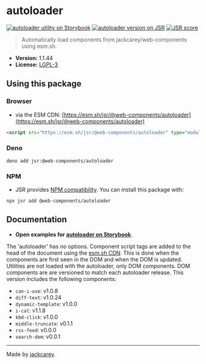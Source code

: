 # autoloader

[![autoloader utility on Storybook](https://cdn.jsdelivr.net/gh/storybookjs/brand@main/badge/badge-storybook.svg)](https://jackcarey.co.uk/web-components/docs/?path=/docs/utilities-autoloader) [![autoloader version on JSR](https://jsr.io/badges/@web-components/autoloader)](https://jsr.io/@web-components/autoloader/versions) [![JSR score](https://jsr.io/badges/@web-components/autoloader/score)](https://jsr.io/@web-components/autoloader/score)

> Automatically load components from jackcarey/web-components using esm.sh.

-   **Version:** 1.1.44
-   **License:** [LGPL-3](./LICENSE.md)

## Using this package

### Browser

-   via the ESM CDN: [https://esm.sh/jsr/@web-components/autoloader](https://esm.sh/jsr/@web-components/autoloader)

```html
<script src="https://esm.sh/jsr/@web-components/autoloader" type="module"></script>
```

### Deno

```
deno add jsr:@web-components/autoloader
```

### NPM

-   JSR provides [NPM compatibility](https://jsr.io/docs/npm-compatibility). You can install this package with:

```
npx jsr add @web-components/autoloader
```

## Documentation

-   **Open examples for [autoloader on Storybook](https://jackcarey.co.uk/web-components/storybook-static/?path=/docs/utilities-autoloader)**.

The 'autoloader' has no options.
Component script tags are added to the head of the document using the [esm.sh CDN](https://esm.sh/). 
This is done when the components are first seen in the DOM and when the DOM is updated.
Utilities are not loaded with the autoloader, only DOM components.
DOM components are are versioned to match each autoloader release.
This version includes the following components:

- `can-i-use`: v1.0.8
- `diff-text`: v1.0.24
- `dynamic-template`: v1.0.0
- `i-cal`: v1.1.8
- `kbd-click`: v1.0.0
- `middle-truncate`: v0.1.1
- `rss-feed`: v0.0.0
- `search-dom`: v0.0.1



---

Made by [jackcarey](https://jackcarey.co.uk).
